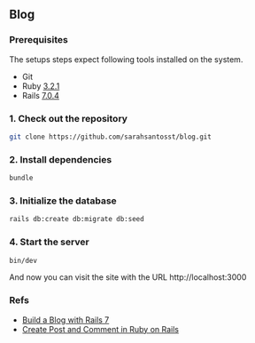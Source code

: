 ## Blog

### Prerequisites

The setups steps expect following tools installed on the system.

- Git
- Ruby [3.2.1](https://www.ruby-lang.org/en/downloads/)
- Rails [7.0.4](https://guides.rubyonrails.org/install_ruby_on_rails.html)

### 1. Check out the repository

```bash
git clone https://github.com/sarahsantosst/blog.git
```

### 2. Install dependencies

```bash
bundle
```

### 3. Initialize the database

```bash
rails db:create db:migrate db:seed
```

### 4. Start the server

```bash
bin/dev
```

And now you can visit the site with the URL http://localhost:3000

### Refs

- [Build a Blog with Rails 7](https://gorails.com/series/build-a-blog-with-rails-7)
- [Create Post and Comment in Ruby on Rails](https://dev.to/jkevinbaluyot/create-post-and-comment-in-ruby-on-rails-3d8c)
